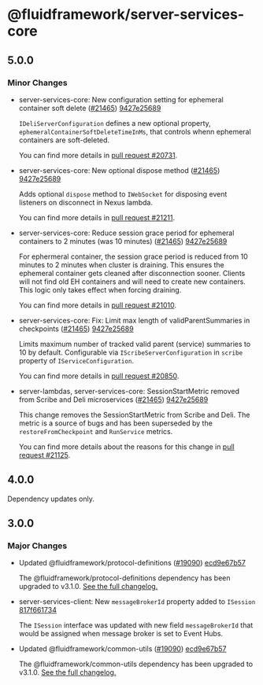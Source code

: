# @fluidframework/server-services-core

## 5.0.0

### Minor Changes

-   server-services-core: New configuration setting for ephemeral container soft delete ([#21465](https://github.com/microsoft/FluidFramework/pull/21465)) [9427e25689](https://github.com/microsoft/FluidFramework/commit/9427e2568924e0bed83d2a6f78a6e2a20be8a29e)

    `IDeliServerConfiguration` defines a new optional property, `ephemeralContainerSoftDeleteTimeInMs`, that controls whenn
    ephemeral containers are soft-deleted.

    You can find more details in [pull request #20731](https://github.com/microsoft/FluidFramework/pull/20731).

-   server-services-core: New optional dispose method ([#21465](https://github.com/microsoft/FluidFramework/pull/21465)) [9427e25689](https://github.com/microsoft/FluidFramework/commit/9427e2568924e0bed83d2a6f78a6e2a20be8a29e)

    Adds optional `dispose` method to `IWebSocket` for disposing event listeners on disconnect in Nexus lambda.

    You can find more details in [pull request #21211](https://github.com/microsoft/FluidFramework/pull/21211).

-   server-services-core: Reduce session grace period for ephemeral containers to 2 minutes (was 10 minutes) ([#21465](https://github.com/microsoft/FluidFramework/pull/21465)) [9427e25689](https://github.com/microsoft/FluidFramework/commit/9427e2568924e0bed83d2a6f78a6e2a20be8a29e)

    For ephermeral container, the session grace period is reduced from 10 minutes to 2 minutes when cluster is draining.
    This ensures the ephemeral container gets cleaned after disconnection sooner. Clients will not find old EH containers
    and will need to create new containers. This logic only takes effect when forcing draining.

    You can find more details in [pull request #21010](https://github.com/microsoft/FluidFramework/pull/21010).

-   server-services-core: Fix: Limit max length of validParentSummaries in checkpoints ([#21465](https://github.com/microsoft/FluidFramework/pull/21465)) [9427e25689](https://github.com/microsoft/FluidFramework/commit/9427e2568924e0bed83d2a6f78a6e2a20be8a29e)

    Limits maximum number of tracked valid parent (service) summaries to 10 by default. Configurable via
    `IScribeServerConfiguration` in `scribe` property of `IServiceConfiguration`.

    You can find more details in [pull request #20850](https://github.com/microsoft/FluidFramework/pull/20850).

-   server-lambdas, server-services-core: SessionStartMetric removed from Scribe and Deli microservices ([#21465](https://github.com/microsoft/FluidFramework/pull/21465)) [9427e25689](https://github.com/microsoft/FluidFramework/commit/9427e2568924e0bed83d2a6f78a6e2a20be8a29e)

    This change removes the SessionStartMetric from Scribe and Deli. The metric is a source of bugs and has been superseded
    by the `restoreFromCheckpoint` and `RunService` metrics.

    You can find more details about the reasons for this change in
    [pull request #21125](https://github.com/microsoft/FluidFramework/pull/21125).

## 4.0.0

Dependency updates only.

## 3.0.0

### Major Changes

-   Updated @fluidframework/protocol-definitions ([#19090](https://github.com/microsoft/FluidFramework/issues/19090)) [ecd9e67b57](https://github.com/microsoft/FluidFramework/commits/ecd9e67b5748415ad93c6273047fdcca457b3a14)

    The @fluidframework/protocol-definitions dependency has been upgraded to v3.1.0.
    [See the full changelog.](https://github.com/microsoft/FluidFramework/blob/main/common/lib/protocol-definitions/CHANGELOG.md#310)

-   server-services-client: New `messageBrokerId` property added to `ISession` [817f661734](https://github.com/microsoft/FluidFramework/commits/817f66173489ffa920200c96f122416c9a044d66)

    The `ISession` interface was updated with new field `messageBrokerId` that would be assigned when message broker is set to Event Hubs.

-   Updated @fluidframework/common-utils ([#19090](https://github.com/microsoft/FluidFramework/issues/19090)) [ecd9e67b57](https://github.com/microsoft/FluidFramework/commits/ecd9e67b5748415ad93c6273047fdcca457b3a14)

    The @fluidframework/common-utils dependency has been upgraded to v3.1.0.
    [See the full changelog.](https://github.com/microsoft/FluidFramework/blob/main/common/lib/common-utils/CHANGELOG.md#310)
